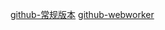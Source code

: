 [github-常规版本](https://stackblitz.com/~/github.com/escapeWu/webworker-imgs2zip/tree/main?file=src/App.tsx)
[github-webworker](https://stackblitz.com/~/github.com/escapeWu/webworker-imgs2zip/tree/feat-webwork?file=src/App.tsx)
